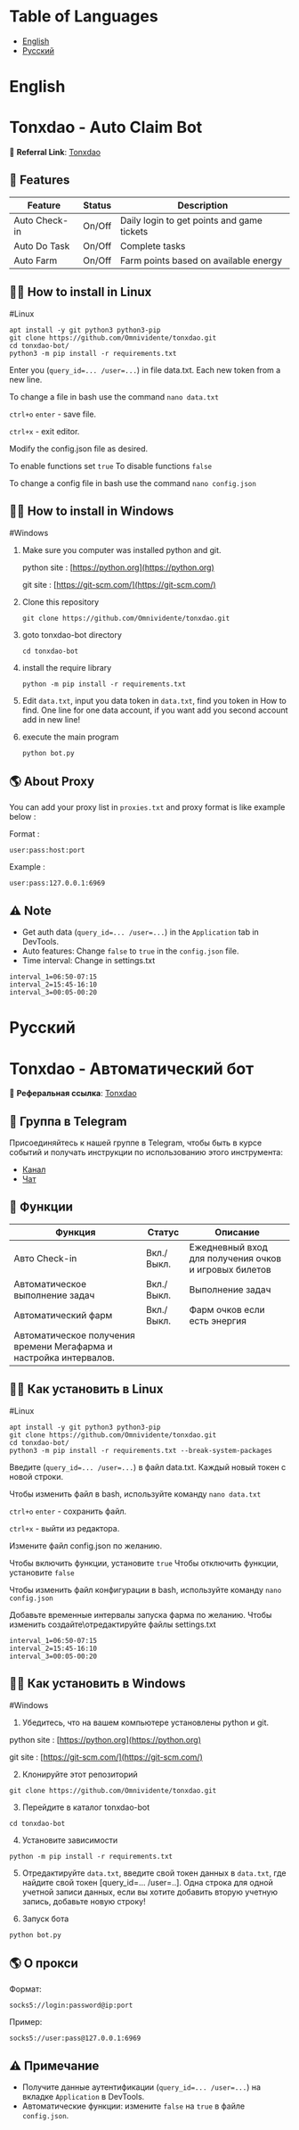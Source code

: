 # Table of Languages
- [English](#English)
- [Русский](#Русский)
# English
# Tonxdao - Auto Claim Bot

🔗 **Referral Link**: [Tonxdao](https://t.me/tonxdao_bot?start=ref_288096037)

## 🌟 Features

| Feature        | Status | Description                                |
| -------------- | ------ | ------------------------------------------ |
| Auto Check-in  | On/Off | Daily login to get points and game tickets |
| Auto Do Task   | On/Off | Complete tasks                             |
| Auto Farm	  	 | On/Off | Farm points based on available energy      |


## 🧑‍🔧 How to install in Linux
#Linux
```shell
apt install -y git python3 python3-pip
git clone https://github.com/Omnividente/tonxdao.git
cd tonxdao-bot/
python3 -m pip install -r requirements.txt
```
Enter you (`query_id=... /user=...`) in file data.txt. Each new token from a new line.

To change a file in bash use the command `nano data.txt`

`ctrl+o` `enter` -  save file.

`ctrl+x` -  exit editor.


Modify the config.json file as desired.

To enable functions set `true`
To disable functions `false`

To change a config file in bash use the command `nano config.json`

## 👩‍🔧 How to install in Windows
#Windows
1. Make sure you computer was installed python and git.
   
   python site : [https://python.org](https://python.org)
   
   git site : [https://git-scm.com/](https://git-scm.com/)

2. Clone this repository
   ```shell
   git clone https://github.com/Omnividente/tonxdao.git

3. goto tonxdao-bot directory
   ```
   cd tonxdao-bot
   ```

4. install the require library
   ```
   python -m pip install -r requirements.txt
   ```

5. Edit `data.txt`, input you data token in `data.txt`, find you token in How to find. One line for one data account, if you want add you second account add in new line!

6. execute the main program 
   ```
   python bot.py
   ```


## 🌎 About Proxy

You can add your proxy list in `proxies.txt` and proxy format is like example below :

Format :

```
user:pass:host:port
```

Example :

```
user:pass:127.0.0.1:6969
```

## ⚠️ Note

- Get auth data (`query_id=... /user=...`) in the `Application` tab in DevTools.
- Auto features: Change `false` to `true` in the `config.json` file.
- Time interval: Change in settings.txt
```
interval_1=06:50-07:15
interval_2=15:45-16:10
interval_3=00:05-00:20
```




# Русский
# Tonxdao - Автоматический бот

🔗 **Реферальная ссылка**: [Tonxdao](https://t.me/tonxdao_bot?start=ref_288096037)

## 📢 Группа в Telegram

Присоединяйтесь к нашей группе в Telegram, чтобы быть в курсе событий и получать инструкции по использованию этого инструмента:

- [Канал](https://t.me/CryptoProjects_sbt)
- [Чат](https://t.me/cryptoprojectssbt)

## 🌟 Функции

| Функция | Статус | Описание |
| -------------- | ------ | ------------------------------------------ |
| Авто Check-in | Вкл./Выкл. | Ежедневный вход для получения очков и игровых билетов |
| Автоматическое выполнение задач | Вкл./Выкл. | Выполнение задач |
| Автоматический фарм | Вкл./Выкл. | Фарм очков если есть энергия |
| Автоматическое получения времени Мегафарма и настройка интервалов.


## 🧑‍🔧 Как установить в Linux
#Linux
```shell
apt install -y git python3 python3-pip
git clone https://github.com/Omnividente/tonxdao.git
cd tonxdao-bot/
python3 -m pip install -r requirements.txt --break-system-packages
```
Введите (`query_id=... /user=...`) в файл data.txt. Каждый новый токен с новой строки.



Чтобы изменить файл в bash, используйте команду `nano data.txt`

`ctrl+o` `enter` - сохранить файл.

`ctrl+x` - выйти из редактора.

Измените файл config.json по желанию.

Чтобы включить функции, установите `true`
Чтобы отключить функции, установите `false`

Чтобы изменить файл конфигурации в bash, используйте команду `nano config.json`

Добавьте временные интервалы запуска фарма по желанию.
Чтобы изменить создайте\отредактируйте файлы settings.txt
```
interval_1=06:50-07:15
interval_2=15:45-16:10
interval_3=00:05-00:20
```
## 👩‍🔧 Как установить в Windows
#Windows
1. Убедитесь, что на вашем компьютере установлены python и git.

python site : [https://python.org](https://python.org)

git site : [https://git-scm.com/](https://git-scm.com/)

2. Клонируйте этот репозиторий
```
git clone https://github.com/Omnividente/tonxdao.git
```

3. Перейдите в каталог tonxdao-bot
```
cd tonxdao-bot
```

4. Установите зависимости
```
python -m pip install -r requirements.txt
```

5. Отредактируйте `data.txt`, введите свой токен данных в `data.txt`, где найдите свой токен [query_id=... /user=..]. Одна строка для одной учетной записи данных, если вы хотите добавить вторую учетную запись, добавьте новую строку!

6. Запуск бота
```
python bot.py
```

## 🌎 О прокси

Формат:

```
socks5://login:password@ip:port
```

Пример:

```
socks5://user:pass@127.0.0.1:6969
```


## ⚠️ Примечание

- Получите данные аутентификации (`query_id=... /user=...`) на вкладке `Application` в DevTools.
- Автоматические функции: измените `false` на `true` в файле `config.json`.

